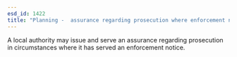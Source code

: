 ```yaml
---
esd_id: 1422
title: "Planning -  assurance regarding prosecution where enforcement notice served"
---
```


A local authority may issue and serve an assurance regarding prosecution in circumstances where it has served an enforcement notice.

